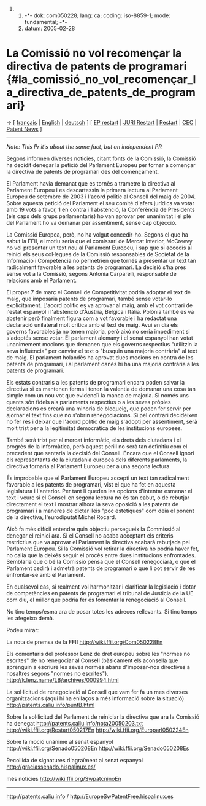 1.  1.  -\*- dok: com050228; lang: ca; coding: iso-8859-1; mode:
        fundamental; -\*-
    2.  datum: 2005-02-28

# La Comissió no vol recomençar la directiva de patents de programari {#la_comissió_no_vol_recomençar_la_directiva_de_patents_de_programari}

-\> \[ [ français](Com050228Fr "wikilink") \| [
English](Com050228En "wikilink") \| [ deutsch](Com050228De "wikilink")
\] \[ [ EP restart](Europarl050224En "wikilink") \| [ JURI
Restart](Restart050202En "wikilink") \| [
Restart](Restart050217En "wikilink") \| [ CEC](SwpatcecEn "wikilink") \|
[ Patent News](SwpatcninoEn "wikilink") \]

------------------------------------------------------------------------

*Note: This Pr it\'s about the same fact, but an independent PR*

Segons informen diverses noticies, citant fonts de la Comissió, la
Comissió ha decidit denegar la petició del Parlament Europeu per tornar
a començar la directiva de patents de programari des del començament.

El Parlament havia demanat que es tornès a trametre la directiva al
Parlament Europeu i es descartessin la primera lectura al Parlament
Europeu de setembre de 2003 i l\'acord polític al Consell del maig de
2004. Sobre aquesta petició del Parlament el seu comité d\'afers
jurídics va votar amb 19 vots a favor, 1 en contra i 1 abstenció, la
Conferència de Presidents (els caps dels grups parlamentaris) ho van
aprovar per unanimitat i el plè del Parlament ho va demanar per
assentiment, sense cap objecció.

La Comissió Europea, però, no ha volgut concedir-ho. Segons el que ha
sabut la FFII, el motiu seria que el comissari de Mercat Interior,
McCreevy no vol presentar un text nou al Parlament Europeu, i sap que si
accedís al reinici els seus col·legues de la Comissió responsables de
Societat de la Informació i Competència no permetrien que tornés a
presentar un text tan radicalment favorable a les patents de programari.
La decisió s\'ha pres sense vot a la Comissió, segons Antonia
Carparelli, responsable de relacions amb el Parlament.

El proper 7 de març el Consell de Competitivitat podria adoptar el text
de maig, que imposaria patents de programari, també sense votar-lo
explícitament. L\'acord polític es va aprovar al maig, amb el vot
contrari de l\'estat espanyol i l\'abstenció d\'Àustria, Bèlgica i
Itàlia. Polònia també es va abstenir però finalment figura com a vot
favorable i ha redactat una declaració unilateral molt crítica amb el
text de maig. Avui en dia els governs favorables ja no tenen majoria,
però això no seria impediment si s\'adoptés sense votar. El parlament
alemany i el senat espanyol han votat unanimement mocions que demanen
que els governs respectius \"utilitzin la seva influència\" per canviar
el text o \"busquin una majoria contrària\" al text de maig. El
parlament holandès ha aprovat dues mocions en contra de les patents de
programari, i al parlament danès hi ha una majoria contrària a les
patents de programari.

Els estats contraris a les patents de programari encara poden salvar la
directiva si es mantenen ferms i tenen la valentia de demanar una cosa
tan simple com un nou vot que evidencïi la manca de majoria. Si només
uns quants són fidels als parlaments respectius o a les seves pròpies
declaracions es crearà una minoria de bloqueig, que poden fer servir per
ajornar el text fins que no s\'obrin renegociacions. Si pel contrari
decideixen no fer res i deixar que l\'acord polític de maig s\'adopti
per assentiment, serà molt trist per a la legitimitat democràtica de les
institucions europees.

També serà trist per al mercat informàtic, els drets dels ciutadans i el
progrès de la informàtica, però aquest perill no serà tan definitiu com
el precedent que sentaria la decisió del Consell. Encara que el Consell
ignori els representants de la ciutadania europea dels diferents
parlaments, la directiva tornaria al Parlament Europeu per a una segona
lectura.

És improbable que el Parlament Europeu accepti un text tan radicalment
favorable a les patents de programari, vist el que ha fet en aquesta
legislatura i l\'anterior. Per tant li queden les opcions d\'intentar
esmenar el text i veure si el Consell en segona lectura no és tan cabut,
o de rebutjar directament el text i mostrar alhora la seva oposició a
les patents de programari i a maneres de dictar lleis \"poc estètiques\"
com deia el ponent de la directiva, l\'eurodiputat Michel Rocard.

Això fa més difícil entendre quin objectiu persegueix la Commissió al
denegar el reinici ara. Si el Consell no acaba acceptant els criteris
restrictius que va aprovar el Parlament la directiva acabarà rebutjada
pel Parlament Europeu. Si la Comissió vol retirar la directiva ho podria
haver fet, no calia que la deixés seguir el procès entre dues
institucions enfrontades. Semblaria que o bé la Comissió pensa que el
Consell renegociarà, o que el Parlament cedirà i admetrà patents de
programari o que li pot servir de res enfrontar-se amb el Parlament.

En qualsevol cas, si realment vol harmonitzar i clarificar la legislació
i dotar de competències en patents de programari el tribunal de Justicia
de la UE com diu, el millor que podria fer és fomentar la renegociació
al Consell.

No tinc temps/esma ara de posar totes les adreces rellevants. Si tinc
temps les afegeixo demà.

Podeu mirar:

La nota de premsa de la FFII <http://wiki.ffii.org/Com050228En>

Els comentaris del professor Lenz de dret europeu sobre les \"normes no
escrites\" de no renegociar al Consell (bàsicament els aconsella que
aprenguin a escriure les seves normes abans d\'imposar-nos directives a
nosaltres segons \"normes no escrites\").
<http://k.lenz.name/LB/archives/000994.html>

La sol·licitud de renegociació al Consell que vam fer fa un mes diverses
organitzacions (aquí hi ha enllaços a més informació sobre la situació)
<http://patents.caliu.info/puntB.html>

Sobre la sol·licitud del Parlament de reiniciar la directiva que ara la
Comissió ha denegat <http://patents.caliu.info/nota20050203.txt>
<http://wiki.ffii.org/Restart050217En>
<http://wiki.ffii.org/Europarl050224En>

Sobre la moció unànime al senat espanyol
<http://wiki.ffii.org/Senado050208En>
<http://wiki.ffii.org/Senado050208Es>

Recollida de signatures d\'agraïment al senat espanyol
<http://graciassenado.hispalinux.es/>

més noticies <http://wiki.ffii.org/SwpatcninoEn>

------------------------------------------------------------------------

<http://patents.caliu.info> / <http://EuropeSwPatentFree.hispalinux.es>
